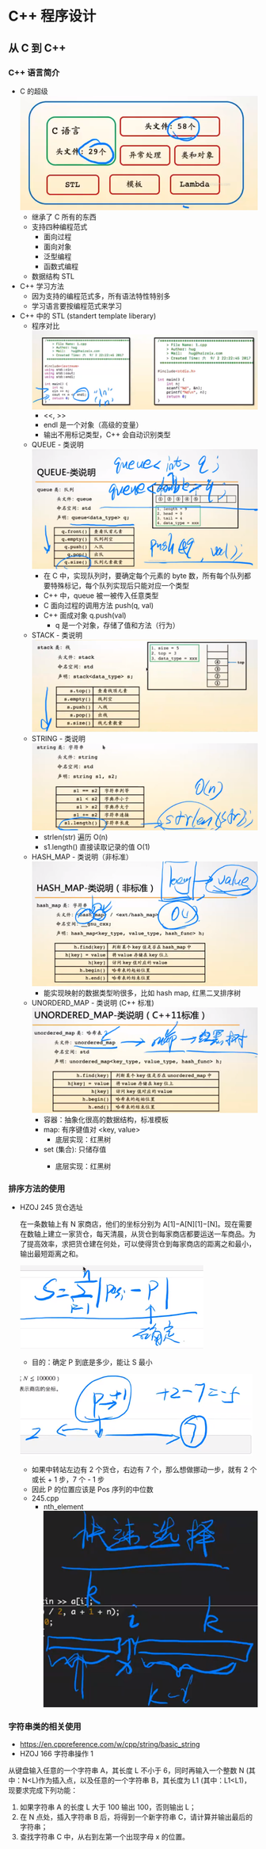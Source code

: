 # C++ 程序设计

## 从 C 到 C++

### C++ 语言简介

- C 的超级
  ![](./C01fromC2CPP/super_set.png)
  - 继承了 C 所有的东西
  - 支持四种编程范式
    - 面向过程
    - 面向对象
    - 泛型编程
    - 函数式编程
  - 数据结构 STL
- C++ 学习方法
  - 因为支持的编程范式多，所有语法特性特别多
  - 学习语言要按编程范式来学习
- C++ 中的 STL (standert template liberary)
  - 程序对比
    ![](./C01fromC2CPP/c_vs_cpp.png)
    - <<, >>
    - endl 是一个对象（高级的变量）
    - 输出不用标记类型，C++ 会自动识别类型
  - QUEUE - 类说明
    ![](./C01fromC2CPP/queue_cpp.png)
    - 在 C 中，实现队列时，要确定每个元素的 byte 数，所有每个队列都要特殊标记，每个队列实现后只能对应一个类型
    - C++ 中，queue 被一被传入任意类型
    - C 面向过程的调用方法 push(q, val)
    - C++ 面成对象 q.push(val)
      - q 是一个对象，存储了值和方法（行为）
  - STACK - 类说明
    ![](./C01fromC2CPP/stack_cpp.png)
  - STRING - 类说明
    ![](./C01fromC2CPP/string_cpp.png)
    - strlen(str) 遍历 O(n)
    - s1.length() 直接读取记录的值 O(1)
  - HASH_MAP - 类说明（非标准）
    ![](./C01fromC2CPP/hash_map_cpp.png)
    - 能实现映射的数据类型哟很多，比如 hash map, 红黑二叉排序树
  - UNORDERD_MAP - 类说明 (C++ 标准)
    ![](./C01fromC2CPP/unorderd_map_cpp.png)
    - 容器：抽象化很高的数据结构，标准模板
    - map: 有序键值对 <key, value>
      - 底层实现：红黑树
    - set (集合): 只储存值 <value>
      - 底层实现：红黑树

### 排序方法的使用

- HZOJ 245 货仓选址

  在一条数轴上有 N 家商店，他们的坐标分别为 A[1]−A[N][1]−[N]。现在需要在数轴上建立一家货仓，每天清晨，从货仓到每家商店都要运送一车商品。为了提高效率，求把货仓建在何处，可以使得货仓到每家商店的距离之和最小，输出最短距离之和。

  ![](./C01fromC2CPP/HZOJ245_1.png)

  - 目的：确定 P 到底是多少，能让 S 最小

  ![](./C01fromC2CPP/HZOJ245_2.png)

  - 如果中转站左边有 2 个货仓，右边有 7 个，那么想做挪动一步，就有 2 个或长 + 1 步，7 个 - 1 步
  - 因此 P 的位置应该是 Pos 序列的中位数
  - 245.cpp
    - nth_element
      ![](./C01fromC2CPP/quick_select_nth_element.png)

### 字符串类的相关使用

- https://en.cppreference.com/w/cpp/string/basic_string
- HZOJ 166 字符串操作 1

从键盘输入任意的一个字符串 A，其长度 L 不小于 6，同时再输入一个整数 N (其中：N<L)作为插入点，以及任意的一个字符串 B，其长度为 L1 (其中：L1<L1)，现要求完成下列功能：

1. 如果字符串 A 的长度 L 大于 100 输出 100，否则输出 L；
2. 在 N 点处，插入字符串 B 后，将得到一个新字符串 C，请计算并输出最后的字符串；
3. 查找字符串 C 中，从右到左第一个出现字母 x 的位置。
